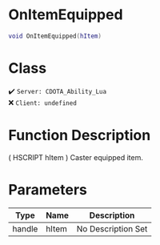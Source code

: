 # OnItemEquipped
```lua
void OnItemEquipped(hItem)
```
# Class
✔️ `Server: CDOTA_Ability_Lua`  
❌ `Client: undefined`  

# Function Description
( HSCRIPT hItem ) Caster equipped item.
# Parameters
Type|Name|Description
--|--|--
handle|hItem|No Description Set
